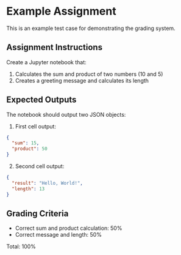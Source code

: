 # Example Assignment

This is an example test case for demonstrating the grading system.

## Assignment Instructions

Create a Jupyter notebook that:

1. Calculates the sum and product of two numbers (10 and 5)
2. Creates a greeting message and calculates its length

## Expected Outputs

The notebook should output two JSON objects:

1. First cell output:
```json
{
  "sum": 15,
  "product": 50
}
```

2. Second cell output:
```json
{
  "result": "Hello, World!",
  "length": 13
}
```

## Grading Criteria

- Correct sum and product calculation: 50%
- Correct message and length: 50%

Total: 100%
